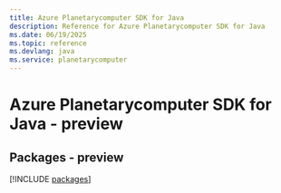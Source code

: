 ```yaml
---
title: Azure Planetarycomputer SDK for Java
description: Reference for Azure Planetarycomputer SDK for Java
ms.date: 06/19/2025
ms.topic: reference
ms.devlang: java
ms.service: planetarycomputer
---
```

# Azure Planetarycomputer SDK for Java - preview
## Packages - preview
[!INCLUDE [packages](planetarycomputer-index.md)]